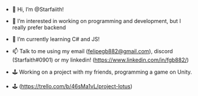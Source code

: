 - 👋 Hi, I’m @Starfaiith!

- 👀 I’m interested in working on programming and development, but I really prefer backend

- 🌱 I’m currently learning C# and JS!

- 📫 Talk to me using my email (felipegb882@gmail.com), discord (Starfaith#0901) or my linkedin! (https://www.linkedin.com/in/fgb882/)

- 🕹️ Working on a project with my friends, programming a game on Unity.
- 🕹️ (https://trello.com/b/46sMa1vL/project-lotus)
